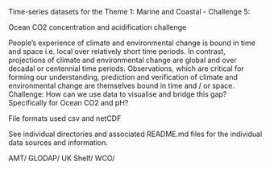 Time-series datasets for the Theme 1: Marine and Coastal - Challenge 5:

Ocean CO2 concentration and acidification challenge

People’s experience of climate and environmental change is bound in time and space i.e. local over relatively short time periods.
In contrast, projections of climate and environmental change are global and over decadal or centennial time periods.
Observations, which are critical for forming our understanding, prediction and verification of climate and environmental change are themselves bound in time and / or space.
Challenge: How can we use data to visualise and bridge this gap? Specifically for Ocean CO2 and pH?

File formats used csv and netCDF

See individual directories and associated README.md files for the individual data sources and information.

AMT/
GLODAP/
UK Shelf/
WCO/

